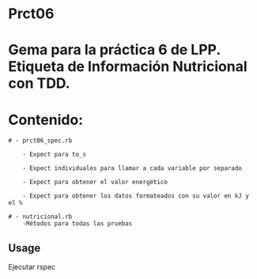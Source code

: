 # Prct06

# Gema para la práctica 6 de LPP. Etiqueta de Información Nutricional con TDD.

# Contenido:

	# - prct06_spec.rb

		- Expect para to_s

		- Expect individuales para llamar a cada variable por separado 
	
		- Expect para obtener el valor energético
	
		- Expect para obtener los datos formateados con su valor en kJ y el %

	# - nutricional.rb
		-Métodos para todas las pruebas
 



## Usage

Ejecutar rspec










